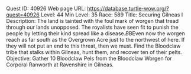 Quest ID: 40926
Web page URL: https://database.turtle-wow.org/?quest=40926
Level: 44
Min Level: 35
Race: 589
Title: Securing Gilneas I
Description: The land is tainted with the foul mark of worgen that tread through our lands unopposed. The royalists have seen fit to punish the people by letting their kind spread like a disease.$B$BEven now the worgen reach as far south as the Overgrown Acre just to the northwest of here. If they will not put an end to this threat, then we must. Find the Bloodclaw tribe that stalks within Gilneas, hunt them, and recover ten of their pelts.
Objective: Gather 10 Bloodclaw Pels from the Bloodclaw Worgen for Corporal Ranworth at Ravenshire in Gilneas.
